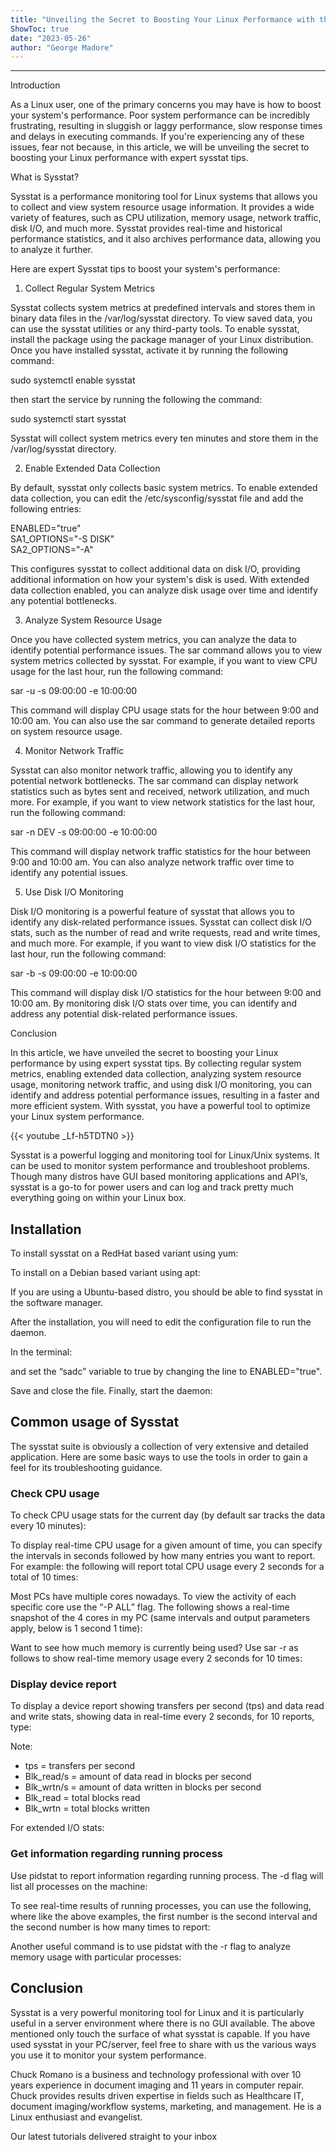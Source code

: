 ```yaml
---
title: "Unveiling the Secret to Boosting Your Linux Performance with these Expert Sysstat Tips!"
ShowToc: true 
date: "2023-05-26"
author: "George Madore"
---
```

*****
Introduction

As a Linux user, one of the primary concerns you may have is how to boost your system's performance. Poor system performance can be incredibly frustrating, resulting in sluggish or laggy performance, slow response times and delays in executing commands. If you're experiencing any of these issues, fear not because, in this article, we will be unveiling the secret to boosting your Linux performance with expert sysstat tips.

What is Sysstat?

Sysstat is a performance monitoring tool for Linux systems that allows you to collect and view system resource usage information. It provides a wide variety of features, such as CPU utilization, memory usage, network traffic, disk I/O, and much more. Sysstat provides real-time and historical performance statistics, and it also archives performance data, allowing you to analyze it further.

Here are expert Sysstat tips to boost your system's performance:

1. Collect Regular System Metrics

Sysstat collects system metrics at predefined intervals and stores them in binary data files in the /var/log/sysstat directory. To view saved data, you can use the sysstat utilities or any third-party tools. To enable sysstat, install the package using the package manager of your Linux distribution. Once you have installed sysstat, activate it by running the following command:

sudo systemctl enable sysstat

then start the service by running the following the command:

sudo systemctl start sysstat

Sysstat will collect system metrics every ten minutes and store them in the /var/log/sysstat directory.

2. Enable Extended Data Collection

By default, sysstat only collects basic system metrics. To enable extended data collection, you can edit the /etc/sysconfig/sysstat file and add the following entries:

ENABLED="true"  
 SA1_OPTIONS="-S DISK"   
SA2_OPTIONS="-A"

This configures sysstat to collect additional data on disk I/O, providing additional information on how your system's disk is used. With extended data collection enabled, you can analyze disk usage over time and identify any potential bottlenecks.

3. Analyze System Resource Usage

Once you have collected system metrics, you can analyze the data to identify potential performance issues. The sar command allows you to view system metrics collected by sysstat. For example, if you want to view CPU usage for the last hour, run the following command:

sar -u -s 09:00:00 -e 10:00:00

This command will display CPU usage stats for the hour between 9:00 and 10:00 am. You can also use the sar command to generate detailed reports on system resource usage.

4. Monitor Network Traffic

Sysstat can also monitor network traffic, allowing you to identify any potential network bottlenecks. The sar command can display network statistics such as bytes sent and received, network utilization, and much more. For example, if you want to view network statistics for the last hour, run the following command:

sar -n DEV -s 09:00:00 -e 10:00:00

This command will display network traffic statistics for the hour between 9:00 and 10:00 am. You can also analyze network traffic over time to identify any potential issues.

5. Use Disk I/O Monitoring

Disk I/O monitoring is a powerful feature of sysstat that allows you to identify any disk-related performance issues. Sysstat can collect disk I/O stats, such as the number of read and write requests, read and write times, and much more. For example, if you want to view disk I/O statistics for the last hour, run the following command:

sar -b -s 09:00:00 -e 10:00:00

This command will display disk I/O statistics for the hour between 9:00 and 10:00 am. By monitoring disk I/O stats over time, you can identify and address any potential disk-related performance issues.

Conclusion

In this article, we have unveiled the secret to boosting your Linux performance by using expert sysstat tips. By collecting regular system metrics, enabling extended data collection, analyzing system resource usage, monitoring network traffic, and using disk I/O monitoring, you can identify and address potential performance issues, resulting in a faster and more efficient system. With sysstat, you have a powerful tool to optimize your Linux system performance.

{{< youtube _Lf-h5TDTN0 >}} 



Sysstat is a powerful logging and monitoring tool for Linux/Unix systems. It can be used to monitor system performance and troubleshoot problems. Though many distros have GUI based monitoring applications and API’s, sysstat is a go-to for power users and can log and track pretty much everything going on within your Linux box.

 
## Installation
 
To install sysstat on a RedHat based variant using yum:
 
To install on a Debian based variant using apt:
 
If you are using a Ubuntu-based distro, you should be able to find sysstat in the software manager.
 

 
After the installation, you will need to edit the configuration file to run the daemon. 
 
In the terminal:
 
and set the “sadc” variable to true by changing the line to ENABLED="true". 
 
Save and close the file. Finally, start the daemon:
 
## Common usage of Sysstat
 
The sysstat suite is obviously a collection of very extensive and detailed application. Here are some basic ways to use the tools in  order to gain a feel for its troubleshooting guidance.
 
### Check CPU usage
 
To check CPU usage stats for the current day (by default sar tracks the data every 10 minutes):
 
To display real-time CPU usage for a given amount of time, you can specify the intervals in seconds followed by how many entries you want to report. For example: the following will report total CPU usage every 2 seconds for a total of 10 times:
 
Most PCs have multiple cores nowadays. To view the activity of each specific core use the “-P ALL” flag.  The following shows a real-time snapshot of the 4 cores in my PC (same intervals and output parameters apply, below is 1 second 1 time):
 
Want to see how much memory is currently being used? Use sar -r as follows to show real-time memory usage every 2 seconds for 10 times:
 
### Display device report
 
To display a device report showing transfers per second (tps) and data read and write stats, showing data in real-time every 2 seconds, for 10 reports, type:
 
Note:
 
- tps = transfers per second
 - Blk_read/s = amount of data read in blocks per second
 - Blk_wrtn/s = amount of data written in blocks per second
 - Blk_read = total blocks read
 - Blk_wrtn = total blocks written

 
For extended I/O stats:
 
### Get information regarding running process
 
Use pidstat to report information regarding running process.  The -d flag will list all processes on the machine:
 
To see real-time results of running processes, you can use the following, where like the above examples, the first number is the second interval and the second number is how many times to report:
 
Another useful command is to use pidstat with the -r flag to analyze memory usage with particular processes:
 
## Conclusion
 
Sysstat is a very powerful monitoring tool for Linux and it is particularly useful in a server environment where there is no GUI available. The above mentioned only touch the surface of what sysstat is capable. If you have used sysstat in your PC/server, feel free to share with us the various ways you use it to monitor your system performance. 
 
Chuck Romano is a business and technology professional with over 10 years experience in document imaging and 11 years in computer repair.  Chuck provides results driven expertise in fields such as Healthcare IT, document imaging/workflow systems, marketing, and management.  He is a Linux enthusiast and evangelist.
 
Our latest tutorials delivered straight to your inbox




